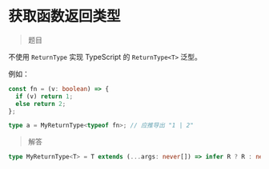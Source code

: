 # 获取函数返回类型

<BtnGroup 
  issue="https://tsch.js.org/2/solutions"
  answer="https://github.com/type-challenges/type-challenges/issues/31892"
/>

> 题目

不使用 `ReturnType` 实现 TypeScript 的 `ReturnType<T>` 泛型。

例如：

```ts
const fn = (v: boolean) => {
  if (v) return 1;
  else return 2;
};

type a = MyReturnType<typeof fn>; // 应推导出 "1 | 2"
```

> 解答

```ts
type MyReturnType<T> = T extends (...args: never[]) => infer R ? R : never;
```

